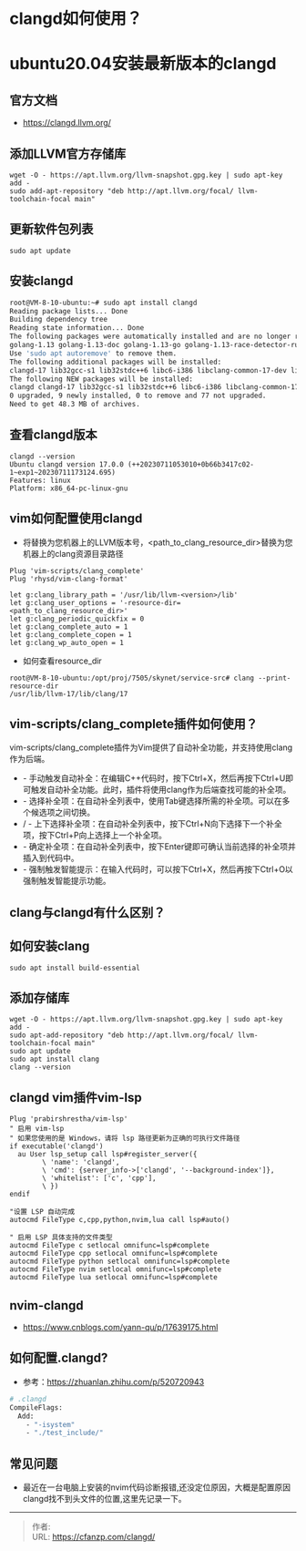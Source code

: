 # clangd如何使用？


<!--more-->
# ubuntu20.04安装最新版本的clangd
## 官方文档
- https://clangd.llvm.org/

## 添加LLVM官方存储库
```
wget -O - https://apt.llvm.org/llvm-snapshot.gpg.key | sudo apt-key add -
sudo add-apt-repository "deb http://apt.llvm.org/focal/ llvm-toolchain-focal main"
```

## 更新软件包列表
```
sudo apt update
```

## 安装clangd
```bash
root@VM-8-10-ubuntu:~# sudo apt install clangd
Reading package lists... Done
Building dependency tree
Reading state information... Done
The following packages were automatically installed and are no longer required:
golang-1.13 golang-1.13-doc golang-1.13-go golang-1.13-race-detector-runtime golang-1.13-src golang-doc golang-go golang-race-detector-runtime golang-src libsass1
Use 'sudo apt autoremove' to remove them.
The following additional packages will be installed:
clangd-17 lib32gcc-s1 lib32stdc++6 libc6-i386 libclang-common-17-dev libclang-cpp17 libclang-rt-17-dev libllvm17
The following NEW packages will be installed:
clangd clangd-17 lib32gcc-s1 lib32stdc++6 libc6-i386 libclang-common-17-dev libclang-cpp17 libclang-rt-17-dev libllvm17
0 upgraded, 9 newly installed, 0 to remove and 77 not upgraded.
Need to get 48.3 MB of archives.
```

## 查看clangd版本
```
clangd --version
Ubuntu clangd version 17.0.0 (++20230711053010+0b66b3417c02-1~exp1~20230711173124.695)
Features: linux
Platform: x86_64-pc-linux-gnu
```

## vim如何配置使用clangd
- 将<version>替换为您机器上的LLVM版本号，<path_to_clang_resource_dir>替换为您机器上的clang资源目录路径
```
Plug 'vim-scripts/clang_complete'
Plug 'rhysd/vim-clang-format'

let g:clang_library_path = '/usr/lib/llvm-<version>/lib'
let g:clang_user_options = '-resource-dir=<path_to_clang_resource_dir>'
let g:clang_periodic_quickfix = 0
let g:clang_complete_auto = 1
let g:clang_complete_copen = 1
let g:clang_wp_auto_open = 1
```

- 如何查看resource_dir
```
root@VM-8-10-ubuntu:/opt/proj/7505/skynet/service-src# clang --print-resource-dir
/usr/lib/llvm-17/lib/clang/17
```

## vim-scripts/clang_complete插件如何使用？
vim-scripts/clang_complete插件为Vim提供了自动补全功能，并支持使用clang作为后端。
- <Ctrl-X><Ctrl-U> - 手动触发自动补全：在编辑C++代码时，按下Ctrl+X，然后再按下Ctrl+U即可触发自动补全功能。此时，插件将使用clang作为后端查找可能的补全项。
- <Tab> - 选择补全项：在自动补全列表中，使用Tab键选择所需的补全项。可以在多个候选项之间切换。
- <Ctrl-N> / <Ctrl-P> - 上下选择补全项：在自动补全列表中，按下Ctrl+N向下选择下一个补全项，按下Ctrl+P向上选择上一个补全项。
- <Enter> - 确定补全项：在自动补全列表中，按下Enter键即可确认当前选择的补全项并插入到代码中。
- <Ctrl-X><Ctrl-O> - 强制触发智能提示：在输入代码时，可以按下Ctrl+X，然后再按下Ctrl+O以强制触发智能提示功能。

## clang与clangd有什么区别？

## 如何安装clang
```
sudo apt install build-essential
```

## 添加存储库
```
wget -O - https://apt.llvm.org/llvm-snapshot.gpg.key | sudo apt-key add -
sudo apt-add-repository "deb http://apt.llvm.org/focal/ llvm-toolchain-focal main"
sudo apt update
sudo apt install clang
clang --version
```

## clangd vim插件vim-lsp
```
Plug 'prabirshrestha/vim-lsp'
" 启用 vim-lsp
" 如果您使用的是 Windows，请将 lsp 路径更新为正确的可执行文件路径
if executable('clangd')
  au User lsp_setup call lsp#register_server({
        \ 'name': 'clangd',
        \ 'cmd': {server_info->['clangd', '--background-index']},
        \ 'whitelist': ['c', 'cpp'],
        \ })
endif

"设置 LSP 自动完成
autocmd FileType c,cpp,python,nvim,lua call lsp#auto()

" 启用 LSP 具体支持的文件类型
autocmd FileType c setlocal omnifunc=lsp#complete
autocmd FileType cpp setlocal omnifunc=lsp#complete
autocmd FileType python setlocal omnifunc=lsp#complete
autocmd FileType nvim setlocal omnifunc=lsp#complete
autocmd FileType lua setlocal omnifunc=lsp#complete
```

## nvim-clangd
- https://www.cnblogs.com/yann-qu/p/17639175.html

## 如何配置.clangd?
- 参考：https://zhuanlan.zhihu.com/p/520720943

```bash
# .clangd
CompileFlags:
  Add:
    - "-isystem"
    - "./test_include/"
```


## 常见问题
- 最近在一台电脑上安装的nvim代码诊断报错,还没定位原因，大概是配置原因clangd找不到头文件的位置,这里先记录一下。


---

> 作者:   
> URL: https://cfanzp.com/clangd/  

